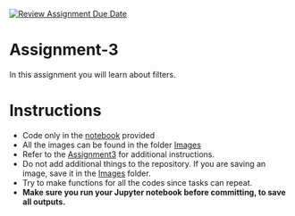 [![Review Assignment Due Date](https://classroom.github.com/assets/deadline-readme-button-24ddc0f5d75046c5622901739e7c5dd533143b0c8e959d652212380cedb1ea36.svg)](https://classroom.github.com/a/JMfm_mim)
# Assignment-3

In this assignment you will learn about filters.

# Instructions
- Code only in the [notebook](./Code.ipynb) provided 
- All the images can be found in the folder [Images](./Images)
- Refer to the [Assignment3](./Assignment3.pdf) for additional instructions.
- Do not add additional things to the repository. If you are saving an image, save it in the [Images](./Images) folder.
- Try to make functions for all the codes since tasks can repeat.
- **Make sure you run your Jupyter notebook before committing, to save all outputs.**
